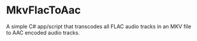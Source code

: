MkvFlacToAac
============

A simple C# app/script that transcodes all FLAC audio tracks in an MKV file to AAC encoded audio tracks.
